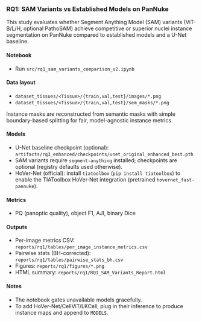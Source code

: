 ### RQ1: SAM Variants vs Established Models on PanNuke

This study evaluates whether Segment Anything Model (SAM) variants (ViT-B/L/H, optional PathoSAM) achieve competitive or superior nuclei instance segmentation on PanNuke compared to established models and a U-Net baseline.

#### Notebook
- Run `src/rq1_sam_variants_comparison_v2.ipynb`

#### Data layout
- `dataset_tissues/<Tissue>/{train,val,test}/images/*.png`
- `dataset_tissues/<Tissue>/{train,val,test}/sem_masks/*.png`

Instance masks are reconstructed from semantic masks with simple boundary-based splitting for fair, model-agnostic instance metrics.

#### Models
- U-Net baseline checkpoint (optional): `artifacts/rq3_enhanced/checkpoints/unet_original_enhanced_best.pth`
- SAM variants require `segment-anything` installed; checkpoints are optional (registry defaults used otherwise).
- HoVer-Net (official): install `tiatoolbox` (`pip install tiatoolbox`) to enable the TIAToolbox HoVer‑Net integration (pretrained `hovernet_fast-pannuke`).

#### Metrics
- PQ (panoptic quality), object F1, AJI, binary Dice

#### Outputs
- Per-image metrics CSV: `reports/rq1/tables/per_image_instance_metrics.csv`
- Pairwise stats (BH-corrected): `reports/rq1/tables/pairwise_stats_bh.csv`
- Figures: `reports/rq1/figures/*.png`
- HTML summary: `reports/rq1/RQ1_SAM_Variants_Report.html`

#### Notes
- The notebook gates unavailable models gracefully.
- To add HoVer-Net/CellViT/LKCell, plug in their inference to produce instance maps and append to `MODELS`.


